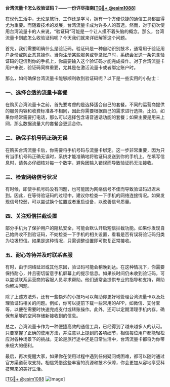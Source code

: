 **台湾流量卡怎么收验证码？——一份详尽指南[[TG💪+ @esim1088](https://t.me/s/esim1088)]**

在现代生活中，无论是旅行、工作还是学习，拥有一个方便快捷的通信工具都显得尤为重要。而随着技术的发展，台湾流量卡成为许多人的首选。然而，对于初次使用台湾流量卡的人来说，“验证码”可能是一个让人摸不着头脑的概念。那么，台湾流量卡到底怎么收验证码呢？今天我们就来详细解答这个问题。

首先，我们需要明确什么是验证码。验证码是一种自动识别技术，通常用于验证用户身份或防止恶意操作。当你注册某些服务或登录账户时，系统会发送一条包含验证码的短信到你的手机上，你需要输入这个验证码才能完成操作。对于台湾流量卡用户来说，验证码同样重要，尤其是在激活流量卡或者绑定账户时。

那么，如何确保台湾流量卡能够顺利收到验证码呢？以下是一些实用的小贴士：

### 一、选择合适的流量卡套餐

在购买台湾流量卡之前，首先要考虑的是选择适合自己的套餐。不同的运营商提供的服务内容和收费标准各不相同，因此你需要根据自己的需求进行选择。比如，如果你经常需要打电话，那么可以选择包含语音通话功能的套餐；如果主要是用来上网，那么数据流量大的套餐会更适合你。

### 二、确保手机号码正确无误

在购买台湾流量卡后，你需要将手机号码与流量卡绑定。这一步非常重要，因为只有当手机号码正确无误时，系统才能准确地将验证码发送到你的手机上。在填写信息时，请务必仔细核对每一个数字，避免因输入错误而导致验证码无法接收。

### 三、检查网络信号状况

有时候，即使手机号码没有问题，也可能因为网络信号不佳而导致验证码迟迟未到。因此，在等待验证码的过程中，建议你检查一下手机的网络连接情况。如果发现信号较弱，可以尝试换个位置或者重启设备，以改善信号质量。

### 四、关注短信拦截设置

部分手机为了保护用户的隐私安全，可能会默认开启短信拦截功能。如果你发现自己始终收不到验证码，不妨检查一下手机的相关设置，看看是否有误将验证码归类为垃圾短信。如果是这种情况，只需调整设置即可恢复正常接收。

### 五、耐心等待并及时联系客服

有时，由于网络延迟或其他原因，验证码可能会稍晚到达。在这种情况下，你需要保持耐心，并且密切留意手机屏幕上的提示信息。如果长时间仍未收到验证码，可以尝试联系运营商的客服人员寻求帮助。他们通常会提供专业的指导和支持，帮助你解决问题。

除了上述方法外，还有一些额外的小技巧可以帮助你更好地管理台湾流量卡以及处理验证码相关的问题。例如，你可以提前下载一些常用的APP，如微信、支付宝等，以便在需要时快速完成支付或转账操作。此外，还可以定期清理手机内存，确保有足够的空间存储新接收到的信息。

总之，台湾流量卡作为一种便捷高效的通信工具，已经得到了越来越多人的认可。只要掌握了正确的使用方法，并注意以上提到的各项细节，相信每位用户都能轻松应对各种场景下的挑战。无论是旅行途中还是日常生活中，台湾流量卡都将为你带来极大的便利。

最后，再次提醒大家，如果你在使用过程中遇到任何疑问或困难，都可以随时通过官方渠道获取支持。相信凭借这些丰富的资源和技术保障，你会更加从容地享受科技带来的美好生活。

[[TG💪+ @esim1088](https://t.me/s/esim1088) ![Image](https://i.postimg.cc/4NQfJmqS/Snipaste-2025-05-13-00-14-12.png)]